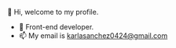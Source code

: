 👋 Hi, welcome to my profile.
- 🌱 Front-end developer.
- 📫 My email is karlasanchez0424@gmail.com

<!---
karlasanchez0424/karlasanchez0424 is a ✨ special ✨ repository because its `README.md` (this file) appears on your GitHub profile.
You can click the Preview link to take a look at your changes.
--->
